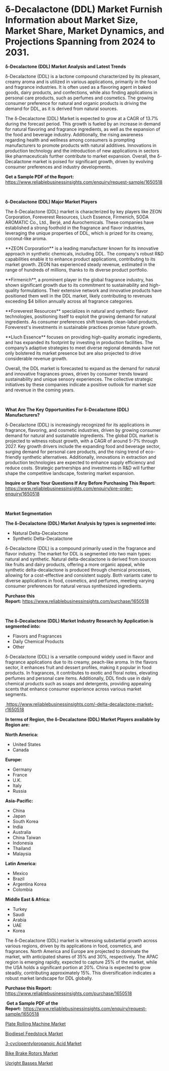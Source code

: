 <p><h1>δ-Decalactone (DDL) Market Furnish Information about Market Size, Market Share, Market Dynamics, and Projections Spanning from 2024 to 2031.</h1></p><p><strong>δ-Decalactone (DDL) Market Analysis and Latest Trends</strong></p>
<p><p>δ-Decalactone (DDL) is a lactone compound characterized by its pleasant, creamy aroma and is utilized in various applications, primarily in the food and fragrance industries. It is often used as a flavoring agent in baked goods, dairy products, and confections, while also finding applications in personal care products, such as perfumes and cosmetics. The growing consumer preference for natural and organic products is driving the demand for DDL, as it is derived from natural sources.</p><p>The δ-Decalactone (DDL) Market is expected to grow at a CAGR of 13.7% during the forecast period. This growth is fueled by an increase in demand for natural flavoring and fragrance ingredients, as well as the expansion of the food and beverage industry. Additionally, the rising awareness regarding health and wellness among consumers is prompting manufacturers to promote products with natural additives. Innovations in production technology and the introduction of new applications in sectors like pharmaceuticals further contribute to market expansion. Overall, the δ-Decalactone market is poised for significant growth, driven by evolving consumer preferences and industry developments.</p></p>
<p><strong>Get a Sample PDF of the Report:&nbsp;</strong> <a href="https://www.reliablebusinessinsights.com/enquiry/request-sample/1650518?utm_campaign=60&utm_medium=2&utm_source=Github&utm_content=ia&utm_term=26092024&utm_id=d-decalactone-ddl">https://www.reliablebusinessinsights.com/enquiry/request-sample/1650518</a></p>
<p>&nbsp;</p>
<p><strong>δ-Decalactone (DDL) Major Market Players</strong></p>
<p><p>The δ-Decalactone (DDL) market is characterized by key players like ZEON Corporation, Foreverest Resources, Lluch Essence, Firmenich, SODA AROMATIC Co., Ltd., Berjé, and Aurochemicals. These companies have established a strong foothold in the fragrance and flavor industries, leveraging the unique properties of DDL, which is prized for its creamy, coconut-like aroma.</p><p>**ZEON Corporation** is a leading manufacturer known for its innovative approach in synthetic chemicals, including DDL. The company's robust R&D capabilities enable it to enhance product applications, contributing to its market growth. ZEON has experienced steady revenue, estimated in the range of hundreds of millions, thanks to its diverse product portfolio.</p><p>**Firmenich**, a prominent player in the global fragrance industry, has shown significant growth due to its commitment to sustainability and high-quality formulations. Their extensive network and innovative products have positioned them well in the DDL market, likely contributing to revenues exceeding $4 billion annually across all fragrance categories.</p><p>**Foreverest Resources** specializes in natural and synthetic flavor technologies, positioning itself to exploit the growing demand for natural ingredients. As consumer preferences shift towards clean-label products, Foreverest's investments in sustainable practices promise future growth.</p><p>**Lluch Essence** focuses on providing high-quality aromatic ingredients, and has expanded its footprint by investing in production facilities. The company’s adaptive strategies to meet diverse regional demands have not only bolstered its market presence but are also projected to drive considerable revenue growth.</p><p>Overall, the DDL market is forecasted to expand as the demand for natural and innovative fragrances grows, driven by consumer trends toward sustainability and unique sensory experiences. The collective strategic initiatives by these companies indicate a positive outlook for market size and revenue in the coming years.</p></p>
<p>&nbsp;</p>
<p><strong>What Are The Key Opportunities For δ-Decalactone (DDL) Manufacturers?</strong></p>
<p><p>δ-Decalactone (DDL) is increasingly recognized for its applications in fragrance, flavoring, and cosmetic industries, driven by growing consumer demand for natural and sustainable ingredients. The global DDL market is projected to witness robust growth, with a CAGR of around 5-7% through 2027. Key growth drivers include the expanding food and beverage sector, surging demand for personal care products, and the rising trend of eco-friendly synthetic alternatives. Additionally, innovations in extraction and production technologies are expected to enhance supply efficiency and reduce costs. Strategic partnerships and investments in R&D will further shape the competitive landscape, fostering market expansion.</p></p>
<p><strong>Inquire or Share Your Questions If Any Before Purchasing This Report:</strong> <a href="https://www.reliablebusinessinsights.com/enquiry/pre-order-enquiry/1650518?utm_campaign=60&utm_medium=2&utm_source=Github&utm_content=ia&utm_term=26092024&utm_id=d-decalactone-ddl">https://www.reliablebusinessinsights.com/enquiry/pre-order-enquiry/1650518</a></p>
<p>&nbsp;</p>
<p><strong>Market Segmentation</strong></p>
<p><strong>The δ-Decalactone (DDL) Market Analysis by types is segmented into:</strong></p>
<p><ul><li>Natural Delta-Decalactone</li><li>Synthetic Delta-Decalactone</li></ul></p>
<p><p>δ-Decalactone (DDL) is a compound primarily used in the fragrance and flavor industry. The market for DDL is segmented into two main types: natural and synthetic. Natural delta-decalactone is derived from sources like fruits and dairy products, offering a more organic appeal, while synthetic delta-decalactone is produced through chemical processes, allowing for a cost-effective and consistent supply. Both variants cater to diverse applications in food, cosmetics, and perfumes, meeting varying consumer preferences for natural versus synthesized ingredients.</p></p>
<p><strong>Purchase this Report:&nbsp;</strong><a href="https://www.reliablebusinessinsights.com/purchase/1650518?utm_campaign=60&utm_medium=2&utm_source=Github&utm_content=ia&utm_term=26092024&utm_id=d-decalactone-ddl">https://www.reliablebusinessinsights.com/purchase/1650518</a></p>
<p>&nbsp;</p>
<p><strong>The δ-Decalactone (DDL) Market Industry Research by Application is segmented into:</strong></p>
<p><ul><li>Flavors and Fragrances</li><li>Daily Chemical Products</li><li>Other</li></ul></p>
<p><p>δ-Decalactone (DDL) is a versatile compound widely used in flavor and fragrance applications due to its creamy, peach-like aroma. In the flavors sector, it enhances fruit and dessert profiles, making it popular in food products. In fragrances, it contributes to exotic and floral notes, elevating perfumes and personal care items. Additionally, DDL finds use in daily chemical products such as soaps and detergents, providing appealing scents that enhance consumer experience across various market segments.</p></p>
<p><a href="https://www.reliablebusinessinsights.com/-delta-decalactone-market-r1650518?utm_campaign=60&utm_medium=2&utm_source=Github&utm_content=ia&utm_term=26092024&utm_id=d-decalactone-ddl">&nbsp;https://www.reliablebusinessinsights.com/-delta-decalactone-market-r1650518</a></p>
<p><strong>In terms of Region, the δ-Decalactone (DDL) Market Players available by Region are:</strong></p>
<p>
    <p> <strong> North America: </strong>
        <ul>
            <li>United States</li>
            <li>Canada</li>
        </ul>
        </p> 
    <p> <strong> Europe: </strong>
        <ul>
            <li>Germany</li>
            <li>France</li>
            <li>U.K.</li>
            <li>Italy</li>
            <li>Russia</li>
        </ul>
        </p> 
    <p> <strong> Asia-Pacific: </strong>
        <ul>
            <li>China</li>
            <li>Japan</li>
            <li>South Korea</li>
            <li>India</li>
            <li>Australia</li>
            <li>China Taiwan</li>
            <li>Indonesia</li>
            <li>Thailand</li>
            <li>Malaysia</li>
        </ul>
        </p> 
    <p> <strong> Latin America: </strong>
        <ul>
            <li>Mexico</li>
            <li>Brazil</li>
            <li>Argentina Korea</li>
            <li>Colombia</li>
        </ul>
        </p> 
    <p> <strong> Middle East & Africa: </strong>
        <ul>
            <li>Turkey</li>
            <li>Saudi</li>
            <li>Arabia</li>
            <li>UAE</li>
            <li>Korea</li>
        </ul>
    </p>
    </p>
<p><p>The δ-Decalactone (DDL) market is witnessing substantial growth across various regions, driven by its applications in food, cosmetics, and fragrances. North America and Europe are projected to dominate the market, with anticipated shares of 35% and 30%, respectively. The APAC region is emerging rapidly, expected to capture 25% of the market, while the USA holds a significant portion at 20%. China is expected to grow steadily, contributing approximately 15%. This diversification indicates a robust market landscape for DDL globally.</p></p>
<p><strong>Purchase this Report: </strong><a href="https://www.reliablebusinessinsights.com/purchase/1650518?utm_campaign=60&utm_medium=2&utm_source=Github&utm_content=ia&utm_term=26092024&utm_id=d-decalactone-ddl">https://www.reliablebusinessinsights.com/purchase/1650518</a></p>
<p>&nbsp;<strong>Get a Sample PDF of the Report:&nbsp;&nbsp;</strong><a href="https://www.reliablebusinessinsights.com/enquiry/request-sample/1650518?utm_campaign=60&utm_medium=2&utm_source=Github&utm_content=ia&utm_term=26092024&utm_id=d-decalactone-ddl">https://www.reliablebusinessinsights.com/enquiry/request-sample/1650518</a></p>
<p><strong></strong></p>
<p><p><a href="https://www.linkedin.com/pulse/plate-rolling-machine-market-size-growth-trends-statistics-wryrf?trackingId=rtLLHzqETB%2BccDY%2By6zv0Q%3D%3D&utm_campaign=60&utm_medium=2&utm_source=Github&utm_content=ia&utm_term=26092024&utm_id=d-decalactone-ddl">Plate Rolling Machine Market</a></p><p><a href="https://www.linkedin.com/pulse/biodiesel-feedstock-market-size-segmentation-trends-growth-q2r7c?utm_campaign=60&utm_medium=2&utm_source=Github&utm_content=ia&utm_term=26092024&utm_id=d-decalactone-ddl">Biodiesel Feedstock Market</a></p><p><a href="https://github.com/NargisHussain432/Market-Research-Report-List-1/blob/main/3-cyclopentylpropanoic-acid-market.md?utm_campaign=60&utm_medium=2&utm_source=Github&utm_content=ia&utm_term=26092024&utm_id=d-decalactone-ddl">3-cyclopentylpropanoic Acid Market</a></p><p><a href="https://issuu.com/reportprime-2/docs/bike-brake-rotors-market-size-2030._0f282489da9ea5?utm_campaign=60&utm_medium=2&utm_source=Github&utm_content=ia&utm_term=26092024&utm_id=d-decalactone-ddl">Bike Brake Rotors Market</a></p><p><a href="https://issuu.com/reportprime-2/docs/upright-basses-market-size-2030.ppt_5396f732f2f310?utm_campaign=60&utm_medium=2&utm_source=Github&utm_content=ia&utm_term=26092024&utm_id=d-decalactone-ddl">Upright Basses Market</a></p></p>